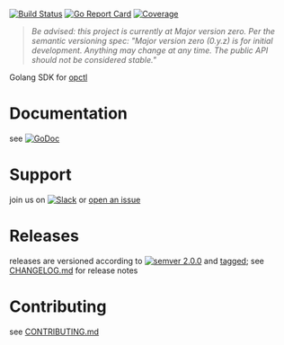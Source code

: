 [![Build Status](https://travis-ci.org/opctl/sdk-golang.svg?branch=master)](https://travis-ci.org/opctl/sdk-golang)
[![Go Report Card](https://goreportcard.com/badge/github.com/opctl/opctl/sdk/go)](https://goreportcard.com/report/github.com/opctl/opctl/sdk/go)
[![Coverage](https://codecov.io/gh/opctl/sdk-golang/branch/master/graph/badge.svg)](https://codecov.io/gh/opctl/sdk-golang)

> *Be advised: this project is currently at Major version zero. Per the
> semantic versioning spec: "Major version zero (0.y.z) is for initial
> development. Anything may change at any time. The public API should
> not be considered stable."*

Golang SDK for [opctl](https://opctl.io)

# Documentation

see [![GoDoc](https://godoc.org/github.com/opctl/opctl/sdk/go?status.svg)](http://godoc.org/github.com/opctl/opctl/sdk/go)

# Support

join us on
[![Slack](https://opctl-slackin.herokuapp.com/badge.svg)](https://opctl-slackin.herokuapp.com/)
or [open an issue](https://github.com/opctl/opctl/sdk/go/issues)

# Releases

releases are versioned according to
[![semver 2.0.0](https://img.shields.io/badge/semver-2.0.0-brightgreen.svg)](http://semver.org/spec/v2.0.0.html)
and [tagged](https://git-scm.com/book/en/v2/Git-Basics-Tagging); see
[CHANGELOG.md](CHANGELOG.md) for release notes

# Contributing

see [CONTRIBUTING.md](CONTRIBUTING.md)
